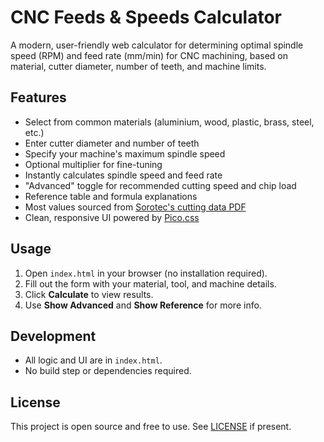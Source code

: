 # CNC Feeds & Speeds Calculator

A modern, user-friendly web calculator for determining optimal spindle speed (RPM) and feed rate (mm/min) for CNC machining, based on material, cutter diameter, number of teeth, and machine limits.

## Features
- Select from common materials (aluminium, wood, plastic, brass, steel, etc.)
- Enter cutter diameter and number of teeth
- Specify your machine's maximum spindle speed
- Optional multiplier for fine-tuning
- Instantly calculates spindle speed and feed rate
- "Advanced" toggle for recommended cutting speed and chip load
- Reference table and formula explanations
- Most values sourced from [Sorotec's cutting data PDF](https://www.sorotec.de/webshop/Datenblaetter/fraeser/schnittwerte_en.pdf)
- Clean, responsive UI powered by [Pico.css](https://picocss.com/)

## Usage
1. Open `index.html` in your browser (no installation required).
2. Fill out the form with your material, tool, and machine details.
3. Click **Calculate** to view results.
4. Use **Show Advanced** and **Show Reference** for more info.

## Development
- All logic and UI are in `index.html`.
- No build step or dependencies required.

## License
This project is open source and free to use. See [LICENSE](LICENSE) if present.
